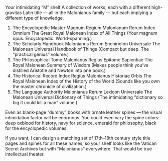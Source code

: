 Your intimidating “M” shelf
A collection of works, each with a different high-gravitas Latin title — all in the Malonianus family — but each implying a different type of knowledge.
1. The Encyclopedic Master
Magnum Regium Malonianum Rerum Index Omnium
The Great Royal Malonean Index of All Things
(Your magnum opus. Encyclopedic. World-spanning.)
2. The Scholarly Handbook
Malonianus Rerum Enchiridion Universale
The Malonean Universal Handbook of Things
(Compact but deep. The “practical genius” volume.)
3. The Philosophical Tome
Malonianus Regius Epitome Sapientiae
The Royal Malonean Summary of Wisdom
(Makes people think you’ve distilled Aristotle and Newton into one book.)
4. The Historical Record
Index Regius Malonianus Historiae Orbis
The Royal Malonean Index of the History of the World
(Sounds like you own the master chronicle of civilization.)
5. The Language Authority
Malonianus Rerum Lexicon Universale
The Malonean Universal Dictionary of Things
(The intimidating “dictionary so big it could kill a man” volume.)

Even as blank-page “dummy” books with ornate leather spines — the visual intimidation factor will be enormous.
You could even vary the spine colors: deep oxblood for history, navy for science, emerald for philosophy, black for the encyclopedic volumes.

If you want, I can design a matching set of 17th–18th century style title pages and spines for all these names, so your shelf looks like the Vatican Secret Archives but with “Malonianus” everywhere. That would be true intellectual theater.